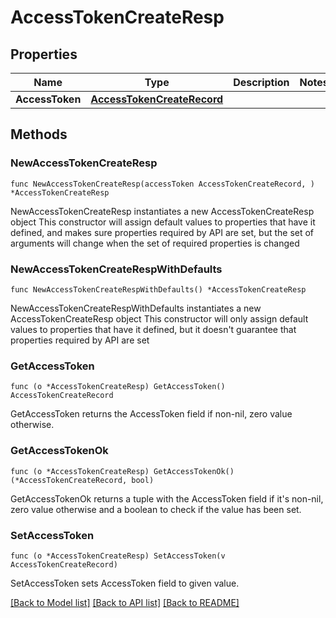# AccessTokenCreateResp

## Properties

Name | Type | Description | Notes
------------ | ------------- | ------------- | -------------
**AccessToken** | [**AccessTokenCreateRecord**](AccessTokenCreateRecord.md) |  | 

## Methods

### NewAccessTokenCreateResp

`func NewAccessTokenCreateResp(accessToken AccessTokenCreateRecord, ) *AccessTokenCreateResp`

NewAccessTokenCreateResp instantiates a new AccessTokenCreateResp object
This constructor will assign default values to properties that have it defined,
and makes sure properties required by API are set, but the set of arguments
will change when the set of required properties is changed

### NewAccessTokenCreateRespWithDefaults

`func NewAccessTokenCreateRespWithDefaults() *AccessTokenCreateResp`

NewAccessTokenCreateRespWithDefaults instantiates a new AccessTokenCreateResp object
This constructor will only assign default values to properties that have it defined,
but it doesn't guarantee that properties required by API are set

### GetAccessToken

`func (o *AccessTokenCreateResp) GetAccessToken() AccessTokenCreateRecord`

GetAccessToken returns the AccessToken field if non-nil, zero value otherwise.

### GetAccessTokenOk

`func (o *AccessTokenCreateResp) GetAccessTokenOk() (*AccessTokenCreateRecord, bool)`

GetAccessTokenOk returns a tuple with the AccessToken field if it's non-nil, zero value otherwise
and a boolean to check if the value has been set.

### SetAccessToken

`func (o *AccessTokenCreateResp) SetAccessToken(v AccessTokenCreateRecord)`

SetAccessToken sets AccessToken field to given value.



[[Back to Model list]](../README.md#documentation-for-models) [[Back to API list]](../README.md#documentation-for-api-endpoints) [[Back to README]](../README.md)


